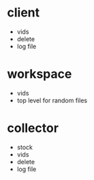 # client
- vids
- delete
- log file

# workspace
- vids
- top level for random files

# collector
- stock
- vids
- delete
- log file